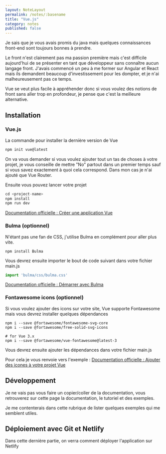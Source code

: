```yaml
---
layout: NoteLayout
permalink: /notes/:basename
title: "Vue.js"
category: notes
published: false
---
```


Je sais que je vous avais promis du java mais quelques connaissances front-end sont toujours bonnes à prendre.

Le front n'est clairement pas ma passion première mais c'est difficile aujourd'hui de se présenter en tant que développeur sans connaître aucun langage front. J'avais commencé un peu à me former sur Angular et React mais ils demandent beaucoup d'investissement pour les dompter, et je n'ai malheureusement pas ce temps. 

Vue se veut plus facile à appréhender donc si vous voulez des notions de front sans aller trop en profondeur, je pense que c'est la meilleure alternative.

## Installation

### Vue.js

La commande pour installer la dernière version de Vue

``` Vue.js
npm init vue@latest 
```

On va vous demander si vous voulez ajouter tout un tas de choses à votre projet, je vous conseille de mettre "No" partout dans un premier temps sauf si vous savez exactement à quoi cela correspond. Dans mon cas je n'ai ajouté que Vue Router. 

Ensuite vous pouvez lancer votre projet

``` Vue.js
cd <project-name>
npm install
npm run dev
```

[Documentation officielle : Créer une application Vue](https://vuejs.org/guide/quick-start.html#creating-a-vue-application)

### Bulma (optionnel)

N'étant pas une fan de CSS, j'utilise Bulma en complément pour aller plus vite.

``` npm
npm install Bulma
```

Vous devrez ensuite importer le bout de code suivant dans votre fichier <span class="keywords">main.js</span>

``` js
import 'bulma/css/bulma.css'
```

[Documentation officielle : Démarrer avec Bulma](https://bulma.io/documentation/overview/start/)


### Fontawesome icons (optionnel)

Si vous voulez ajouter des icons sur votre site, Vue supporte Fontawesome mais vous devrez installer quelques dépendances

``` npm
npm i --save @fortawesome/fontawesome-svg-core
npm i --save @fortawesome/free-solid-svg-icons

# for Vue 3.x
npm i --save @fortawesome/vue-fontawesome@latest-3
```

Vous devrez ensuite ajouter les dépendances dans votre fichier <span class="keywords">main.js</span>

Pour cela je vous renvoie vers l'exemple : [Documentation officielle : Ajouter des icones à votre projet Vue](https://fontawesome.com/docs/web/use-with/vue/add-icons)


## Développement

Je ne vais pas vous faire un copier/coller de la documentation, vous retrouverez sur cette page la documentation, le tutoriel et des exemples.

Je me contenterais dans cette rubrique de lister quelques exemples qui me semblent utiles.

## Déploiement avec Git et Netlify

Dans cette dernière partie, on verra comment déployer l'application sur Netlify
